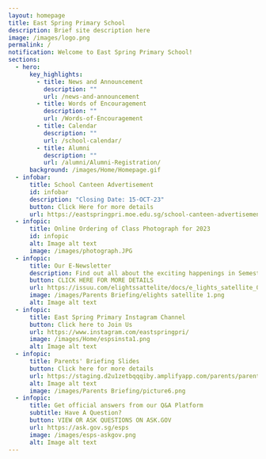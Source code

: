 ```yaml
---
layout: homepage
title: East Spring Primary School
description: Brief site description here
image: /images/logo.png
permalink: /
notification: Welcome to East Spring Primary School!
sections:
  - hero:
      key_highlights:
        - title: News and Announcement
          description: ""
          url: /news-and-announcement
        - title: Words of Encouragement
          description: ""
          url: /Words-of-Encouragement
        - title: Calendar
          description: ""
          url: /school-calendar/
        - title: Alumni
          description: ""
          url: /alumni/Alumni-Registration/
      background: /images/Home/Homepage.gif
  - infobar:
      title: School Canteen Advertisement
      id: infobar
      description: "Closing Date: 15-OCT-23"
      button: Click Here for more details
      url: https://eastspringpri.moe.edu.sg/school-canteen-advertisement/
  - infopic:
      title: Online Ordering of Class Photograph for 2023
      id: infopic
      alt: Image alt text
      image: /images/photograph.JPG
  - infopic:
      title: Our E-Newsletter
      description: Find out all about the exciting happenings in Semester 1
      button: CLICK HERE FOR MORE DETAILS
      url: https://issuu.com/elightssattelite/docs/e_lights_satellite_002
      image: /images/Parents Briefing/elights satellite 1.png
      alt: Image alt text
  - infopic:
      title: East Spring Primary Instagram Channel
      button: Click here to Join Us
      url: https://www.instagram.com/eastspringpri/
      image: /images/Home/espsinsta1.png
      alt: Image alt text
  - infopic:
      title: Parents' Briefing Slides
      button: Click here for more details
      url: https://staging.d2u1zetbqqqiby.amplifyapp.com/parents/parents-briefing-slides/
      alt: Image alt text
      image: /images/Parents Briefing/picture6.png
  - infopic:
      title: Get official answers from our Q&A Platform
      subtitle: Have A Question?
      button: VIEW OR ASK QUESTIONS ON ASK.GOV
      url: https://ask.gov.sg/esps
      image: /images/esps-askgov.png
      alt: Image alt text
---
```

